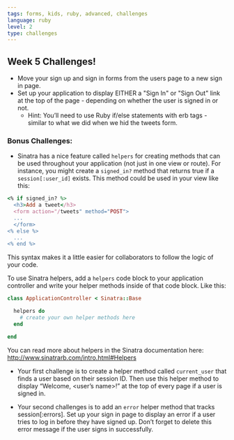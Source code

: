 ```yaml
---
tags: forms, kids, ruby, advanced, challenges
language: ruby
level: 2
type: challenges
---
```


## Week 5 Challenges!

+ Move your sign up and sign in forms from the users page to a new sign in page.
+ Set up your application to display EITHER a "Sign In" or "Sign Out" link at the top of the page - depending on whether the user is signed in or not. 
  * Hint: You’ll need to use Ruby if/else statements with erb tags - similar to what we did when we hid the tweets form.

### Bonus Challenges: 
+ Sinatra has a nice feature called `helpers` for creating methods that can be used throughout your application (not just in one view or route). For instance, you might create a `signed_in?` method that returns true if a `session[:user_id]` exists. This method could be used in your view like this:

```ruby
<% if signed_in? %>
  <h3>Add a tweet</h3>
  <form action="/tweets" method="POST">
  ...
  </form>
<% else %>
  ...
<% end %>
```

This syntax makes it a little easier for collaborators to follow the logic of your code. 

To use Sinatra helpers, add a `helpers` code block to your application controller and write your helper methods inside of that code block. Like this:

```ruby
class ApplicationController < Sinatra::Base

  helpers do
    # create your own helper methods here 
  end

end
```

You can read more about helpers in the Sinatra documentation here: http://www.sinatrarb.com/intro.html#Helpers 

  * Your first challenge is to create a helper method called `current_user` that finds a user based on their session ID. Then use this helper method to display “Welcome, <user’s name>!” at the top of every page if a user is signed in.

  * Your second challenges is to add an `error` helper method that tracks session[:errors]. Set up your sign in page to display an error if a user tries to log in before they have signed up. Don’t forget to delete this error message if the user signs in successfully.

